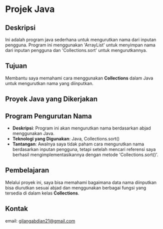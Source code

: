 # Projek Java

## Deskripsi
Ini adalah program java sederhana untuk mengurutkan nama dari inputan pengguna. Program ini menggunakan 'ArrayList' untuk menyimpan nama dari inputan pengguna dan 'Collections.sort' untuk mengurutkannya.

## Tujuan
Membantu saya memahami cara menggunakan **Collections** dalam Java untuk mengurutkan nama yang diinputkan.

## Proyek Java yang Dikerjakan
## Program Pengurutan Nama
- **Deskripsi**: Program ini akan mengurutkan nama berdasarkan abjad menggunakan Java.
- **Teknologi yang Digunakan**: Java, Collections.sort()
- **Tantangan**: Awalnya saya tidak paham cara mengurutkan nama berdasarkan inputan pengguna, tetapi setelah mencari referensi saya berhasil mengimplementasikannya dengan metode 'Collections.sort()'.

## Pembelajaran
Melalui proyek ini, saya bisa memahami bagaimana data nama diinputkan bisa diurutkan sesuai abjad dan menggunakan berbagai fungsi yang tersedia di dalam kelas **Collections**.

## Kontak
email: gilangabdian21@gmail.com


